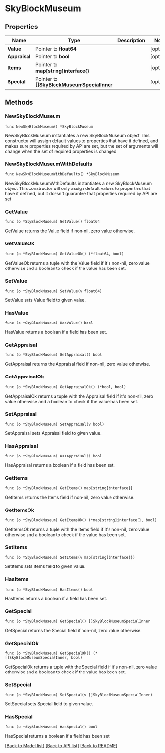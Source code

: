 # SkyBlockMuseum

## Properties

Name | Type | Description | Notes
------------ | ------------- | ------------- | -------------
**Value** | Pointer to **float64** |  | [optional] 
**Appraisal** | Pointer to **bool** |  | [optional] 
**Items** | Pointer to **map[string]interface{}** |  | [optional] 
**Special** | Pointer to [**[]SkyBlockMuseumSpecialInner**](SkyBlockMuseumSpecialInner.md) |  | [optional] 

## Methods

### NewSkyBlockMuseum

`func NewSkyBlockMuseum() *SkyBlockMuseum`

NewSkyBlockMuseum instantiates a new SkyBlockMuseum object
This constructor will assign default values to properties that have it defined,
and makes sure properties required by API are set, but the set of arguments
will change when the set of required properties is changed

### NewSkyBlockMuseumWithDefaults

`func NewSkyBlockMuseumWithDefaults() *SkyBlockMuseum`

NewSkyBlockMuseumWithDefaults instantiates a new SkyBlockMuseum object
This constructor will only assign default values to properties that have it defined,
but it doesn't guarantee that properties required by API are set

### GetValue

`func (o *SkyBlockMuseum) GetValue() float64`

GetValue returns the Value field if non-nil, zero value otherwise.

### GetValueOk

`func (o *SkyBlockMuseum) GetValueOk() (*float64, bool)`

GetValueOk returns a tuple with the Value field if it's non-nil, zero value otherwise
and a boolean to check if the value has been set.

### SetValue

`func (o *SkyBlockMuseum) SetValue(v float64)`

SetValue sets Value field to given value.

### HasValue

`func (o *SkyBlockMuseum) HasValue() bool`

HasValue returns a boolean if a field has been set.

### GetAppraisal

`func (o *SkyBlockMuseum) GetAppraisal() bool`

GetAppraisal returns the Appraisal field if non-nil, zero value otherwise.

### GetAppraisalOk

`func (o *SkyBlockMuseum) GetAppraisalOk() (*bool, bool)`

GetAppraisalOk returns a tuple with the Appraisal field if it's non-nil, zero value otherwise
and a boolean to check if the value has been set.

### SetAppraisal

`func (o *SkyBlockMuseum) SetAppraisal(v bool)`

SetAppraisal sets Appraisal field to given value.

### HasAppraisal

`func (o *SkyBlockMuseum) HasAppraisal() bool`

HasAppraisal returns a boolean if a field has been set.

### GetItems

`func (o *SkyBlockMuseum) GetItems() map[string]interface{}`

GetItems returns the Items field if non-nil, zero value otherwise.

### GetItemsOk

`func (o *SkyBlockMuseum) GetItemsOk() (*map[string]interface{}, bool)`

GetItemsOk returns a tuple with the Items field if it's non-nil, zero value otherwise
and a boolean to check if the value has been set.

### SetItems

`func (o *SkyBlockMuseum) SetItems(v map[string]interface{})`

SetItems sets Items field to given value.

### HasItems

`func (o *SkyBlockMuseum) HasItems() bool`

HasItems returns a boolean if a field has been set.

### GetSpecial

`func (o *SkyBlockMuseum) GetSpecial() []SkyBlockMuseumSpecialInner`

GetSpecial returns the Special field if non-nil, zero value otherwise.

### GetSpecialOk

`func (o *SkyBlockMuseum) GetSpecialOk() (*[]SkyBlockMuseumSpecialInner, bool)`

GetSpecialOk returns a tuple with the Special field if it's non-nil, zero value otherwise
and a boolean to check if the value has been set.

### SetSpecial

`func (o *SkyBlockMuseum) SetSpecial(v []SkyBlockMuseumSpecialInner)`

SetSpecial sets Special field to given value.

### HasSpecial

`func (o *SkyBlockMuseum) HasSpecial() bool`

HasSpecial returns a boolean if a field has been set.


[[Back to Model list]](../README.md#documentation-for-models) [[Back to API list]](../README.md#documentation-for-api-endpoints) [[Back to README]](../README.md)


